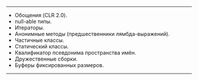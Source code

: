 ----------------------------------------------------------------------------------------------------
- Обощения (CLR 2.0).
- null-able типы.
- Итераторы.
- Анонимные методы (предшественники лямбда-выражений).
- Частичные классы.
- Статический классы.
- Квалификатор псевдонима пространства имён.
- Дружественные сборки.
- Буферы фиксированных размеров.
----------------------------------------------------------------------------------------------------
